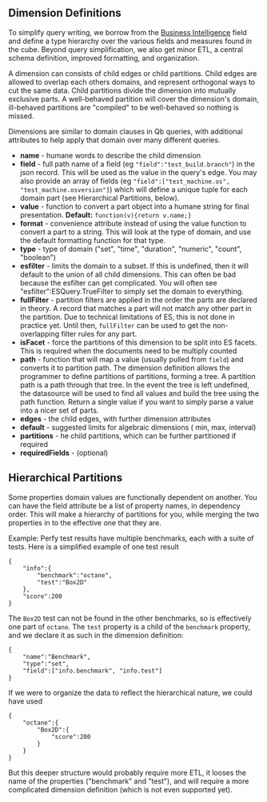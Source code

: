 
Dimension Definitions
---------------------

To simplify query writing, we borrow from the [Business Intelligence](http://en.wikipedia.org/wiki/Business_intelligence)
field and define a type hierarchy over the various fields and measures found
in the cube.  Beyond query simplification, we also get minor ETL, a central
schema definition, improved formatting, and organization.

A dimension can consists of child edges or child partitions.  Child edges are
allowed to overlap each others domains, and represent orthogonal ways to cut
the same data.  Child partitions divide the dimension into mutually exclusive
parts.  A well-behaved partition will cover the dimension's domain,
ill-behaved partitions are "compiled" to be well-behaved so nothing is missed.

Dimensions are similar to domain clauses in Qb queries, with additional
attributes to help apply that domain over many different queries.

  - **name** - humane words to describe the child dimension
  - **field** - full path name of a field (eg ```"field":"test_build.branch"```) in the json record.  This will be used as the value in the query's edge.  You may also provide an array of fields (eg ```"field":["test_machine.os", "test_machine.osversion"]```) which will define a unique tuple for each domain part (see Hierarchical Partitions, below).
  - **value** - function to convert a part object into a humane string for final presentation.  **Default:** ```function(v){return v.name;}```
  - **format** - convenience attribute instead of using the value function to convert a part to a string.  This will look at the type of domain, and use the default formatting function for that type.
  - **type** - type of domain ("set", "time", "duration", "numeric", "count", "boolean")
  - **esfilter** - limits the domain to a subset.  If this is undefined, then it will default to the union of all child dimensions.  This can often be bad because the esfilter can get complicated.  You will often see "esfilter":ESQuery.TrueFilter to simply set the domain to everything.
  - **fullFilter** - partition filters are applied in the order the parts are declared in theory.  A record that matches a part will not match any other part in the partition.  Due to technical limitations of ES, this is not done in practice yet.  Until then, ```fullFilter``` can be used to get the non-overlapping filter rules for any part.
  - **isFacet** - force the partitions of this dimension to be split into ES facets.  This is required when the documents need to be multiply counted
  - **path** -  function that will map a value (usually pulled from ```field```) and converts it to partition path.  The dimension definition allows the programmer to define partitions of partitions, forming a tree.  A partition path is a path through that tree.  In the event the tree is left undefined, the datasource will be used to find all values and build the tree using the path function.  Return a single value if you want to simply parse a value into a nicer set of parts.
  - **edges** - the child edges, with further dimension attributes
  - **default** - suggested limits for algebraic dimensions ( min, max, interval)
  - **partitions** - he child partitions, which can be further partitioned if required
  - **requiredFields** - (optional)


Hierarchical Partitions
-----------------------

Some properties domain values are functionally dependent on another.  You can
have the field attribute be a list of property names, in dependency order.
This will make a hierarchy of partitions for you,  while merging the two
properties in to the effective one that they are.

Example:  Perfy test results have multiple benchmarks, each with a suite of
tests.  Here is a simplified example of one test result

    {
        "info":{
            "benchmark":"octane",
            "test":"Box2D"
        },
        "score":200
    }

The ```Box2D``` test can not be found in the other benchmarks, so is
effectively one part of ```octane```.  The ```test``` property is a child of
the ```benchmark``` property, and we declare it as such in the dimension
definition:

    {
        "name":"Benchmark",
        "type":"set",
        "field":["info.benchmark", "info.test"]
    }

If we were to organize the data to reflect the hierarchical nature,
we could have used

    {
        "octane":{
            "Box2D":{
                "score":200
            }
        }
    }

But this deeper structure would probably require more ETL, it looses the name
of the properties ("benchmark" and "test"), and will require a more
complicated dimension definition (which is not even supported yet).
